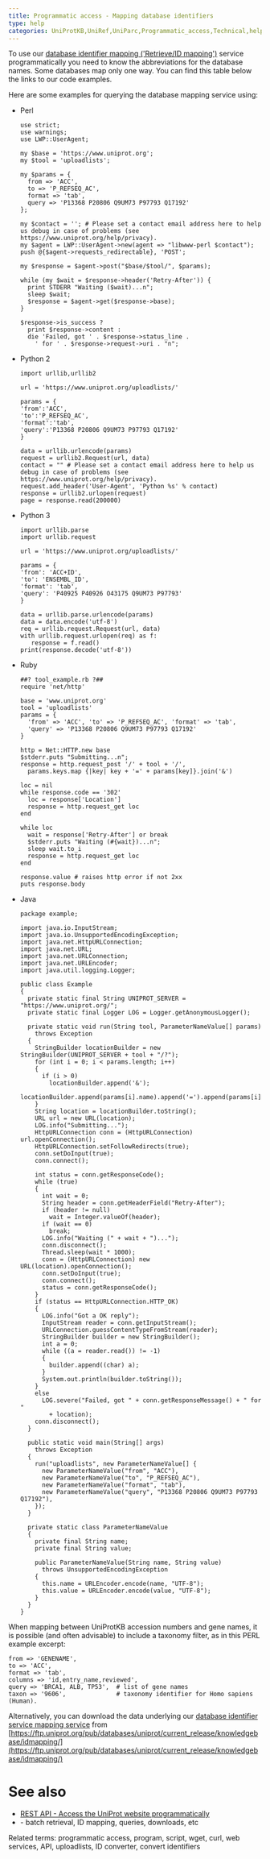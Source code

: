 ```yaml
---
title: Programmatic access - Mapping database identifiers
type: help
categories: UniProtKB,UniRef,UniParc,Programmatic_access,Technical,help
---
```


To use our [database identifier mapping ('Retrieve/ID mapping')](https://www.uniprot.org/help/uploadlists) service programmatically you need to know the abbreviations for the database names. Some databases map only one way. You can find this table below the links to our code examples.

Here are some examples for querying the database mapping service using:

-   Perl

      

        use strict;
        use warnings;
        use LWP::UserAgent;

        my $base = 'https://www.uniprot.org';
        my $tool = 'uploadlists';

        my $params = {
          from => 'ACC',
          to => 'P_REFSEQ_AC',
          format => 'tab',
          query => 'P13368 P20806 Q9UM73 P97793 Q17192'
        };

        my $contact = ''; # Please set a contact email address here to help us debug in case of problems (see https://www.uniprot.org/help/privacy).
        my $agent = LWP::UserAgent->new(agent => "libwww-perl $contact");
        push @{$agent->requests_redirectable}, 'POST';

        my $response = $agent->post("$base/$tool/", $params);

        while (my $wait = $response->header('Retry-After')) {
          print STDERR "Waiting ($wait)...n";
          sleep $wait;
          $response = $agent->get($response->base);
        }

        $response->is_success ?
          print $response->content :
          die 'Failed, got ' . $response->status_line .
            ' for ' . $response->request->uri . "n";

-   Python 2

      

        import urllib,urllib2

        url = 'https://www.uniprot.org/uploadlists/'

        params = {
        'from':'ACC',
        'to':'P_REFSEQ_AC',
        'format':'tab',
        'query':'P13368 P20806 Q9UM73 P97793 Q17192'
        }

        data = urllib.urlencode(params)
        request = urllib2.Request(url, data)
        contact = "" # Please set a contact email address here to help us debug in case of problems (see https://www.uniprot.org/help/privacy).
        request.add_header('User-Agent', 'Python %s' % contact)
        response = urllib2.urlopen(request)
        page = response.read(200000)

-   Python 3

      

        import urllib.parse
        import urllib.request

        url = 'https://www.uniprot.org/uploadlists/'

        params = {
        'from': 'ACC+ID',
        'to': 'ENSEMBL_ID',
        'format': 'tab',
        'query': 'P40925 P40926 O43175 Q9UM73 P97793'
        }

        data = urllib.parse.urlencode(params)
        data = data.encode('utf-8')
        req = urllib.request.Request(url, data)
        with urllib.request.urlopen(req) as f:
           response = f.read()
        print(response.decode('utf-8'))

-   Ruby

      

        ##? tool_example.rb ?##
        require 'net/http'

        base = 'www.uniprot.org'
        tool = 'uploadlists'
        params = {
          'from' => 'ACC', 'to' => 'P_REFSEQ_AC', 'format' => 'tab',
          'query' => 'P13368 P20806 Q9UM73 P97793 Q17192'
        }

        http = Net::HTTP.new base
        $stderr.puts "Submitting...n";
        response = http.request_post '/' + tool + '/',
          params.keys.map {|key| key + '=' + params[key]}.join('&')

        loc = nil
        while response.code == '302'
          loc = response['Location']
          response = http.request_get loc
        end

        while loc
          wait = response['Retry-After'] or break
          $stderr.puts "Waiting (#{wait})...n";
          sleep wait.to_i
          response = http.request_get loc
        end

        response.value # raises http error if not 2xx
        puts response.body

-   Java

      

        package example;

        import java.io.InputStream;
        import java.io.UnsupportedEncodingException;
        import java.net.HttpURLConnection;
        import java.net.URL;
        import java.net.URLConnection;
        import java.net.URLEncoder;
        import java.util.logging.Logger;

        public class Example
        {
          private static final String UNIPROT_SERVER = "https://www.uniprot.org/";
          private static final Logger LOG = Logger.getAnonymousLogger();

          private static void run(String tool, ParameterNameValue[] params)
            throws Exception
          {
            StringBuilder locationBuilder = new StringBuilder(UNIPROT_SERVER + tool + "/?");
            for (int i = 0; i < params.length; i++)
            {
              if (i > 0)
                locationBuilder.append('&');
              locationBuilder.append(params[i].name).append('=').append(params[i].value);
            }
            String location = locationBuilder.toString();
            URL url = new URL(location);
            LOG.info("Submitting...");
            HttpURLConnection conn = (HttpURLConnection) url.openConnection();
            HttpURLConnection.setFollowRedirects(true);
            conn.setDoInput(true);
            conn.connect();

            int status = conn.getResponseCode();
            while (true)
            {
              int wait = 0;
              String header = conn.getHeaderField("Retry-After");
              if (header != null)
                wait = Integer.valueOf(header);
              if (wait == 0)
                break;
              LOG.info("Waiting (" + wait + ")...");
              conn.disconnect();
              Thread.sleep(wait * 1000);
              conn = (HttpURLConnection) new URL(location).openConnection();
              conn.setDoInput(true);
              conn.connect();
              status = conn.getResponseCode();
            }
            if (status == HttpURLConnection.HTTP_OK)
            {
              LOG.info("Got a OK reply");
              InputStream reader = conn.getInputStream();
              URLConnection.guessContentTypeFromStream(reader);
              StringBuilder builder = new StringBuilder();
              int a = 0;
              while ((a = reader.read()) != -1)
              {
                builder.append((char) a);
              }
              System.out.println(builder.toString());
            }
            else
              LOG.severe("Failed, got " + conn.getResponseMessage() + " for "
                + location);
            conn.disconnect();
          }

          public static void main(String[] args)
            throws Exception
          {
            run("uploadlists", new ParameterNameValue[] {
              new ParameterNameValue("from", "ACC"),
              new ParameterNameValue("to", "P_REFSEQ_AC"),
              new ParameterNameValue("format", "tab"),
              new ParameterNameValue("query", "P13368 P20806 Q9UM73 P97793 Q17192"),
            });
          }

          private static class ParameterNameValue
          {
            private final String name;
            private final String value;

            public ParameterNameValue(String name, String value)
              throws UnsupportedEncodingException
            {
              this.name = URLEncoder.encode(name, "UTF-8");
              this.value = URLEncoder.encode(value, "UTF-8");
            }
          }
        }

When mapping between UniProtKB accession numbers and gene names, it is possible (and often advisable) to include a taxonomy filter, as in this PERL example excerpt:

    from => 'GENENAME',
    to => 'ACC',
    format => 'tab',
    columns => 'id,entry_name,reviewed',
    query => 'BRCA1, ALB, TP53',  # list of gene names
    taxon => '9606',              # taxonomy identifier for Homo sapiens (Human).

Alternatively, you can download the data underlying our [database identifier service mapping service](https://www.uniprot.org/uploadlists) from [https://ftp.uniprot.org/pub/databases/uniprot/current_release/knowledgebase/idmapping/](https://ftp.uniprot.org/pub/databases/uniprot/current_release/knowledgebase/idmapping/)

# See also

-   [REST API - Access the UniProt website programmatically](https://www.uniprot.org/help/api)
-   \- batch retrieval, ID mapping, queries, downloads, etc

Related terms: programmatic access, program, script, wget, curl, web services, API, uploadlists, ID converter, convert identifiers
